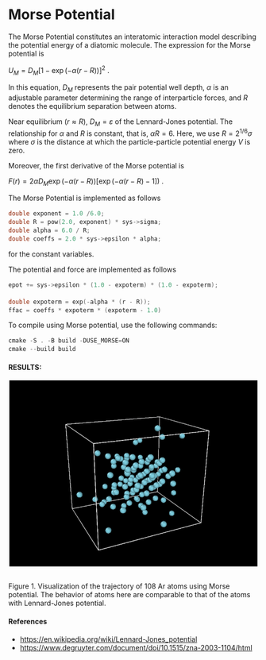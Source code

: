 # Morse Potential

The Morse Potential constitutes an interatomic interaction model describing the potential energy of a diatomic molecule. The expression for the Morse potential is

$U_{M} = D_M [1 - \exp(-\alpha(r - R))]^{2}$ .

In this equation, $D_M$ represents the pair potential well depth, $\alpha$ is an adjustable parameter determining the range of interparticle forces, and $R$ denotes the equilibrium separation between atoms.

Near equilibrium ($r \approx R$),  $D_M = \varepsilon$ of the Lennard-Jones potential. The relationship for $\alpha$ and $R$ is constant, that is, $\alpha R = 6$. Here, we use $R = 2^{1/6} \sigma$ where $\sigma$ is the distance at which the particle-particle potential energy $V$ is zero.

Moreover, the first derivative of the Morse potential is

$F(r) = 2\alpha D_M \exp(-\alpha(r - R)) [\exp(-\alpha(r - R) -1 ])$ .

The Morse Potential is implemented as follows

```C
double exponent = 1.0 /6.0;
double R = pow(2.0, exponent) * sys->sigma;
double alpha = 6.0 / R;
double coeffs = 2.0 * sys->epsilon * alpha;
```
for the constant variables.

The potential and force are implemented as follows

```C
epot += sys->epsilon * (1.0 - expoterm) * (1.0 - expoterm);

double expoterm = exp(-alpha * (r - R));
ffac = coeffs * expoterm * (expoterm - 1.0)
```

To compile using Morse potential, use the following commands:
```C
cmake -S . -B build -DUSE_MORSE=ON
cmake --build build
```
#### RESULTS:

<img src="morse.gif" alt="animation" width="500" style="display: block; margin: auto;" /><br>

Figure 1. Visualization of the trajectory of 108 Ar atoms using Morse potential. The behavior of atoms here are comparable to that of the atoms with Lennard-Jones potential.

#### References
- https://en.wikipedia.org/wiki/Lennard-Jones_potential
- https://www.degruyter.com/document/doi/10.1515/zna-2003-1104/html
